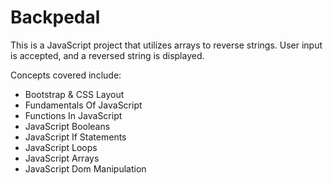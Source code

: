 # Backpedal
This is a JavaScript project that utilizes arrays to reverse strings. User input is accepted, and a reversed string is displayed.

Concepts covered include:
- Bootstrap & CSS Layout
- Fundamentals Of JavaScript
- Functions In JavaScript
- JavaScript Booleans
- JavaScript If Statements
- JavaScript Loops
- JavaScript Arrays
- JavaScript Dom Manipulation
